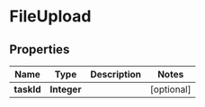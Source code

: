 
# FileUpload

## Properties
Name | Type | Description | Notes
------------ | ------------- | ------------- | -------------
**taskId** | **Integer** |  |  [optional]



